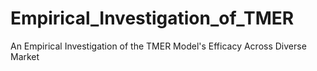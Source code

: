 # Empirical_Investigation_of_TMER
An Empirical Investigation of the TMER Model's Efficacy Across Diverse Market 
